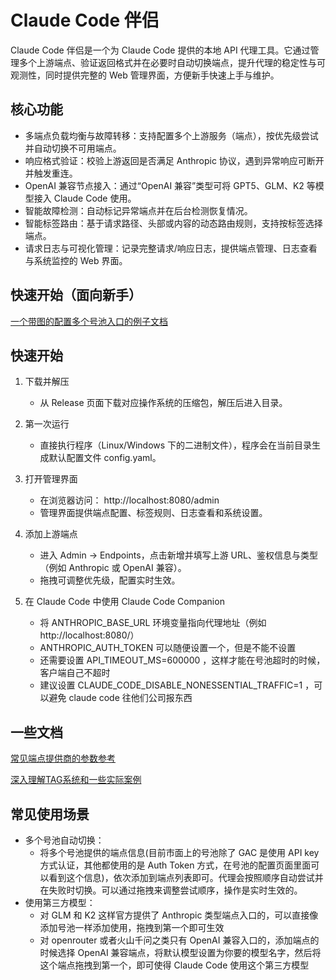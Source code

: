 # Claude Code 伴侣

Claude Code 伴侣是一个为 Claude Code 提供的本地 API 代理工具。它通过管理多个上游端点、验证返回格式并在必要时自动切换端点，提升代理的稳定性与可观测性，同时提供完整的 Web 管理界面，方便新手快速上手与维护。

## 核心功能

- 多端点负载均衡与故障转移：支持配置多个上游服务（端点），按优先级尝试并自动切换不可用端点。
- 响应格式验证：校验上游返回是否满足 Anthropic 协议，遇到异常响应可断开并触发重连。
- OpenAI 兼容节点接入：通过“OpenAI 兼容”类型可将 GPT5、GLM、K2 等模型接入 Claude Code 使用。
- 智能故障检测：自动标记异常端点并在后台检测恢复情况。
- 智能标签路由：基于请求路径、头部或内容的动态路由规则，支持按标签选择端点。
- 请求日志与可视化管理：记录完整请求/响应日志，提供端点管理、日志查看与系统监控的 Web 界面。

## 快速开始（面向新手）

[一个带图的配置多个号池入口的例子文档](https://ucn0s6hcz1w1.feishu.cn/docx/PkCGd4qproRu80xr2yBcz1PinVe)

## 快速开始

1. 下载并解压

   - 从 Release 页面下载对应操作系统的压缩包，解压后进入目录。

2. 第一次运行

   - 直接执行程序（Linux/Windows 下的二进制文件），程序会在当前目录生成默认配置文件 config.yaml。

3. 打开管理界面

   - 在浏览器访问： http://localhost:8080/admin
   - 管理界面提供端点配置、标签规则、日志查看和系统设置。

4. 添加上游端点

   - 进入 Admin → Endpoints，点击新增并填写上游 URL、鉴权信息与类型（例如 Anthropic 或 OpenAI 兼容）。
   - 拖拽可调整优先级，配置实时生效。

5. 在 Claude Code 中使用 Claude Code Companion

   - 将 ANTHROPIC_BASE_URL 环境变量指向代理地址（例如 http://localhost:8080/）
   - ANTHROPIC_AUTH_TOKEN 可以随便设置一个，但是不能不设置
   - 还需要设置 API_TIMEOUT_MS=600000 ，这样才能在号池超时的时候，客户端自己不超时
   - 建议设置 CLAUDE_CODE_DISABLE_NONESSENTIAL_TRAFFIC=1 ，可以避免 claude code 往他们公司报东西

## 一些文档

[常见端点提供商的参数参考](https://ucn0s6hcz1w1.feishu.cn/sheets/RNPHswfIThqQ1itf1m4cb0mKnrc)

[深入理解TAG系统和一些实际案例](https://ucn0s6hcz1w1.feishu.cn/docx/YTvYdv7kzodpr9xZ2RXcGOc5n3c)

## 常见使用场景

- 多个号池自动切换：
  - 将多个号池提供的端点信息(目前市面上的号池除了 GAC 是使用 API key 方式认证，其他都使用的是 Auth Token 方式，在号池的配置页面里面可以看到这个信息)，依次添加到端点列表即可。代理会按照顺序自动尝试并在失败时切换。可以通过拖拽来调整尝试顺序，操作是实时生效的。
- 使用第三方模型：
  - 对 GLM 和 K2 这样官方提供了 Anthropic 类型端点入口的，可以直接像添加号池一样添加使用，拖拽到第一个即可生效
  - 对 openrouter 或者火山千问之类只有 OpenAI 兼容入口的，添加端点的时候选择 OpenAI 兼容端点，将默认模型设置为你要的模型名字，然后将这个端点拖拽到第一个，即可使得 Claude Code 使用这个第三方模型
